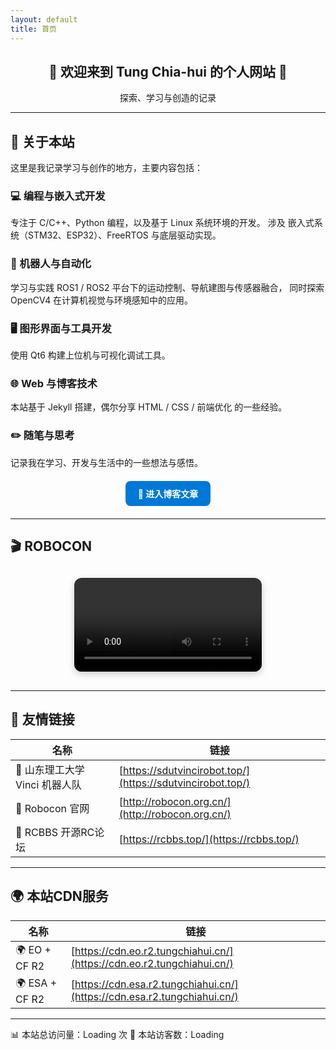 ```yaml
---
layout: default
title: 首页
---
```


<div align="center">

<h2>🌟 欢迎来到 <b>Tung Chia-hui 的个人网站</b> 👋</h2>
探索、学习与创造的记录

</div>

---

## 🧠 关于本站

这里是我记录学习与创作的地方，主要内容包括：

### 💻 编程与嵌入式开发
专注于 C/C++、Python 编程，以及基于 Linux 系统环境的开发。
涉及 嵌入式系统（STM32、ESP32）、FreeRTOS 与底层驱动实现。

### 🤖 机器人与自动化
学习与实践 ROS1 / ROS2 平台下的运动控制、导航建图与传感器融合，
同时探索 OpenCV4 在计算机视觉与环境感知中的应用。

### 🖥️ 图形界面与工具开发
使用 Qt6 构建上位机与可视化调试工具。

### 🌐 Web 与博客技术
本站基于 Jekyll 搭建，偶尔分享 HTML / CSS / 前端优化 的一些经验。

### ✏️ 随笔与思考
记录我在学习、开发与生活中的一些想法与感悟。

<div align="center" style="margin: 20px 0;">
  <a href="{{ '/blog/' | relative_url }}" class="btn" style="display:inline-block; padding:10px 20px; border-radius:8px; background:#0078D7; color:white; text-decoration:none; font-weight:bold;">
    🚀 进入博客文章
  </a>
</div>

---

## 🎬 ROBOCON

<div align="center" style="margin: 30px 0;">
  <video controls preload="metadata" style="max-width: 90%; border-radius: 12px; box-shadow: 0 4px 12px rgba(0,0,0,0.2);">
    <source src="{{ '/assets/videos/header-bg.mp4' | relative_url }}" type="video/mp4">
    您的浏览器不支持视频播放。
  </video>
</div>

---

## 🤝 友情链接

| 名称 | 链接 |
|------|------|
| 👥 山东理工大学 Vinci 机器人队 | [https://sdutvincirobot.top/](https://sdutvincirobot.top/) |
| 🤖 Robocon 官网 | [http://robocon.org.cn/](http://robocon.org.cn/) |
| 🔧 RCBBS 开源RC论坛 | [https://rcbbs.top/](https://rcbbs.top/) |

---

## 🌍 本站CDN服务

| 名称 | 链接 |
|------|------|
| 🌍 EO + CF R2 | [https://cdn.eo.r2.tungchiahui.cn/](https://cdn.eo.r2.tungchiahui.cn/) |
| 🌍 ESA + CF R2 | [https://cdn.esa.r2.tungchiahui.cn/](https://cdn.esa.r2.tungchiahui.cn/) |

---

📊 本站总访问量：<span id="vercount_value_site_pv">Loading</span> 次
👥 本站访客数：<span id="vercount_value_site_uv">Loading</span>
